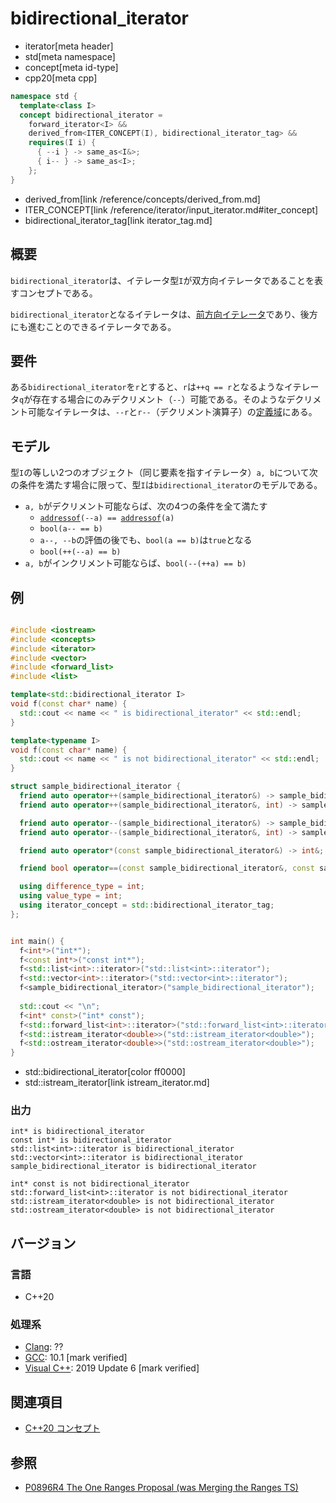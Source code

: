 # bidirectional_iterator
* iterator[meta header]
* std[meta namespace]
* concept[meta id-type]
* cpp20[meta cpp]

```cpp
namespace std {
  template<class I>
  concept bidirectional_iterator =
    forward_iterator<I> &&
    derived_from<ITER_CONCEPT(I), bidirectional_iterator_tag> &&
    requires(I i) {
      { --i } -> same_as<I&>;
      { i-- } -> same_as<I>;
    };
}
```
* derived_from[link /reference/concepts/derived_from.md]
* ITER_CONCEPT[link /reference/iterator/input_iterator.md#iter_concept]
* bidirectional_iterator_tag[link iterator_tag.md]

## 概要

`bidirectional_iterator`は、イテレータ型`I`が双方向イテレータであることを表すコンセプトである。

`bidirectional_iterator`となるイテレータは、[前方向イテレータ](forward_iterator.md)であり、後方にも進むことのできるイテレータである。

## 要件

ある`bidirectional_iterator`を`r`とすると、`r`は`++q == r`となるようなイテレータ`q`が存在する場合にのみデクリメント（`--`）可能である。そのようなデクリメント可能なイテレータは、`--r`と`r--`（デクリメント演算子）の[定義域](/reference/concepts.md)にある。

## モデル

型`I`の等しい2つのオブジェクト（同じ要素を指すイテレータ）`a, b`について次の条件を満たす場合に限って、型`I`は`bidirectional_iterator`のモデルである。

- `a, b`がデクリメント可能ならば、次の4つの条件を全て満たす
    - [`addressof`](/reference/memory/addressof.md)`(--a) == `[`addressof`](/reference/memory/addressof.md)`(a)`
    - `bool(a-- == b)`
    - `a--, --b`の評価の後でも、`bool(a == b)`は`true`となる
    - `bool(++(--a) == b)`
- `a, b`がインクリメント可能ならば、`bool(--(++a) == b)`

## 例
```cpp example

#include <iostream>
#include <concepts>
#include <iterator>
#include <vector>
#include <forward_list>
#include <list>

template<std::bidirectional_iterator I>
void f(const char* name) {
  std::cout << name << " is bidirectional_iterator" << std::endl;
}

template<typename I>
void f(const char* name) {
  std::cout << name << " is not bidirectional_iterator" << std::endl;
}

struct sample_bidirectional_iterator {
  friend auto operator++(sample_bidirectional_iterator&) -> sample_bidirectional_iterator&;
  friend auto operator++(sample_bidirectional_iterator&, int) -> sample_bidirectional_iterator;

  friend auto operator--(sample_bidirectional_iterator&) -> sample_bidirectional_iterator&;
  friend auto operator--(sample_bidirectional_iterator&, int) -> sample_bidirectional_iterator;

  friend auto operator*(const sample_bidirectional_iterator&) -> int&;

  friend bool operator==(const sample_bidirectional_iterator&, const sample_bidirectional_iterator&);

  using difference_type = int;
  using value_type = int;
  using iterator_concept = std::bidirectional_iterator_tag;
};


int main() {
  f<int*>("int*");
  f<const int*>("const int*");
  f<std::list<int>::iterator>("std::list<int>::iterator");
  f<std::vector<int>::iterator>("std::vector<int>::iterator");
  f<sample_bidirectional_iterator>("sample_bidirectional_iterator");
  
  std::cout << "\n";
  f<int* const>("int* const");
  f<std::forward_list<int>::iterator>("std::forward_list<int>::iterator");
  f<std::istream_iterator<double>>("std::istream_iterator<double>");
  f<std::ostream_iterator<double>>("std::ostream_iterator<double>");
}
```
* std::bidirectional_iterator[color ff0000]
* std::istream_iterator[link istream_iterator.md]

### 出力
```
int* is bidirectional_iterator
const int* is bidirectional_iterator
std::list<int>::iterator is bidirectional_iterator
std::vector<int>::iterator is bidirectional_iterator
sample_bidirectional_iterator is bidirectional_iterator

int* const is not bidirectional_iterator
std::forward_list<int>::iterator is not bidirectional_iterator
std::istream_iterator<double> is not bidirectional_iterator
std::ostream_iterator<double> is not bidirectional_iterator
```

## バージョン
### 言語
- C++20

### 処理系
- [Clang](/implementation.md#clang): ??
- [GCC](/implementation.md#gcc): 10.1 [mark verified]
- [Visual C++](/implementation.md#visual_cpp): 2019 Update 6 [mark verified]

## 関連項目

- [C++20 コンセプト](/lang/cpp20/concepts.md)

## 参照

- [P0896R4 The One Ranges Proposal (was Merging the Ranges TS)](http://www.open-std.org/jtc1/sc22/wg21/docs/papers/2018/p0896r4.pdf)
